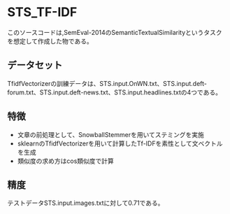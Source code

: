 # STS_TF-IDF
このソースコードは,SemEval-2014のSemanticTextualSimilarityというタスクを想定して作成した物である。

## データセット
TfidfVectorizerの訓練データは、STS.input.OnWN.txt、STS.input.deft-forum.txt、STS.input.deft-news.txt、STS.input.headlines.txtの4つである。

## 特徴
- 文章の前処理として、SnowballStemmerを用いてステミングを実施
- sklearnのTfidfVectorizerを用いて計算したTf-IDFを素性として文ベクトルを生成
- 類似度の求め方はcos類似度で計算

## 精度
テストデータSTS.input.images.txtに対して0.71である。
